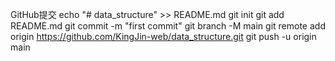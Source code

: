 GitHub提交
    echo "# data_structure" >> README.md
    git init
    git add README.md
    git commit -m "first commit"
    git branch -M main
    git remote add origin https://github.com/KingJin-web/data_structure.git
    git push -u origin main
                    